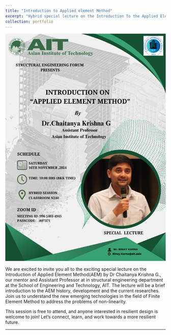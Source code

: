 ```yaml
---
title: "Introduction to Applied element Method"
excerpt: "Hybrid special lecture on the Introduction To the Applied Element Method by Dr Chaitanya Krishna"
collection: portfolio
---
```


<img src='../images/AEM_Lecture.png'>

We are excited to invite you all to the exciting special lecture on the Introduction of Applied Element Method(AEM) by Dr Chaitanya Krishna G., our mentor and Assistant Professor at in structural engineering department at the School of Engineering and Technology, AIT. The lecture will be a brief introduction to the AEM history, development and the current researches.
Join us to understand the new emerging technologies in the field of Finite Element Method to address the problems of non-linearity.



This session is free to attend, and anyone interested in resilient design is welcome to join! Let’s connect, learn, and work towards a more resilient future. 

---
